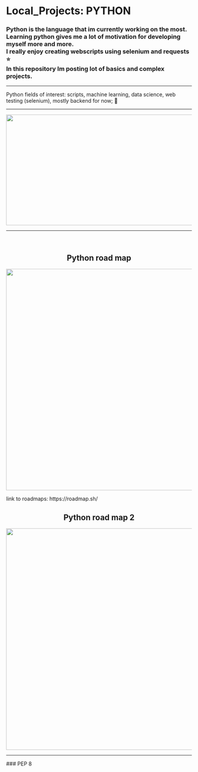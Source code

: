 # Local_Projects: PYTHON
### Python is the language that im currently working on the most.  <br>Learning python gives me a lot of motivation for developing myself more and more.<br> I really enjoy creating webscripts using selenium and requests ⭐  <br>In this repository Im posting lot of basics and complex projects.  
<hr>
Python fields of interest: scripts, machine learning, data science, web testing (selenium), mostly backend for now;   🐍  
<hr>  
<p align="center">
  <img width="600" height="300" src="https://user-images.githubusercontent.com/93386476/188823548-45591dae-ac49-41ad-bc5b-ecf7b66f6967.jpg">
</p>
<hr>
<br>
<h2 align="center">Python road map</h2>
<p align="center">
  <img width="600" height="auto" src="https://user-images.githubusercontent.com/93386476/192369098-5608d2e9-f57d-47a5-928d-b38d21a972e5.png">
</p>
link to roadmaps: https://roadmap.sh/
<br>
<h2 align="center">Python road map 2</h2>
<p align="center">
  <img width="600" height="auto" src="https://user-images.githubusercontent.com/93386476/195340866-befc5974-eaa9-4684-8896-a7274aab1605.jpg">
</p>
<hr>
### PEP 8
